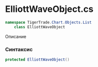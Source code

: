 
# ElliottWaveObject.cs
```csharp
namespace TigerTrade.Chart.Objects.List  
    class ElliottWaveObject
```

Описание

### Синтаксис
```csharp
protected ElliottWaveObject()
```


                    
                    